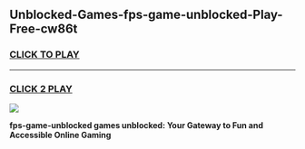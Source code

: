 
## Unblocked-Games-fps-game-unblocked-Play-Free-cw86t
<h3>
<a href="https://premium76.site?title=fps-game-unblocked&ref=22A">CLICK TO PLAY</a></h3>
<hr>

<h3>
<a href="https://premium76.site?title=fps-game-unblocked&ref=22A">CLICK 2 PLAY</a>
  
</h3>

<a href="https://premium76.site?title=fps-game-unblocked&ref=22A"><img src="https://clearcache.store/games.png"></a>


**fps-game-unblocked games unblocked: Your Gateway to Fun and Accessible Online Gaming**
